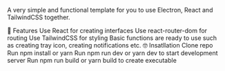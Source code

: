 A very simple and functional template for you to use Electron, React and TailwindCSS together.

🎀 Features
Use React for creating interfaces
Use react-router-dom for routing
Use TailwindCSS for styling
Basic functions are ready to use such as creating tray icon, creating notifications etc.
🤓 Insatllation
Clone repo
Run npm install or yarn
Run npm run dev or yarn dev to start development server
Run npm run build or yarn build to create executable

